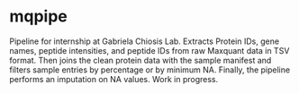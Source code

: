 # mqpipe

Pipeline for internship at Gabriela Chiosis Lab. Extracts Protein IDs, gene names, peptide intensities, and peptide IDs from raw Maxquant data in TSV format. Then joins the clean protein data with the sample manifest and filters sample entries by percentage or by minimum NA. Finally, the pipeline performs an imputation on NA values.
Work in progress.
